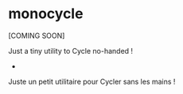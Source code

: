 # monocycle

[COMING SOON]

Just a tiny utility to Cycle no-handed !

-

Juste un petit utilitaire pour Cycler sans les mains !

